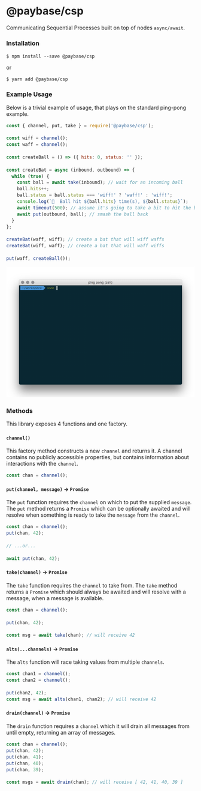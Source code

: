 # @paybase/csp

Communicating Sequential Processes built on top of nodes `async/await`.

### Installation

```
$ npm install --save @paybase/csp
```

or

```
$ yarn add @paybase/csp
```

### Example Usage

Below is a trivial example of usage, that plays on the standard ping-pong example.

```javascript
const { channel, put, take } = require('@paybase/csp');

const wiff = channel();
const waff = channel();

const createBall = () => ({ hits: 0, status: '' });

const createBat = async (inbound, outbound) => {
  while (true) {
    const ball = await take(inbound); // wait for an incoming ball
    ball.hits++;
    ball.status = ball.status === 'wiff!' ? 'waff!' : 'wiff!';
    console.log(`🎾  Ball hit ${ball.hits} time(s), ${ball.status}`);
    await timeout(500); // assume it's going to take a bit to hit the ball
    await put(outbound, ball); // smash the ball back
  }
};

createBat(waff, wiff); // create a bat that will wiff waffs
createBat(wiff, waff); // create a bat that will waff wiffs

put(waff, createBall());
```

![ping pong](/assets/pingpong.gif?raw=true)

### Methods

This library exposes 4 functions and one factory.

#### `channel()`

This factory method constructs a new `channel` and returns it. A channel contains no publicly accessible properties, but contains information about interactions with the `channel`.

```javascript
const chan = channel();
```

#### `put(channel, message)` -> `Promise`

The `put` function requires the `channel` on which to put the supplied `message`. The `put` method returns a `Promise` which can be optionally awaited and will resolve when something is ready to take the `message` from the `channel`.

```javascript
const chan = channel();
put(chan, 42);

// ...or...

await put(chan, 42);
```

#### `take(channel)` -> `Promise`

The `take` function requires the `channel` to take from. The `take` method returns a `Promise` which should always be awaited and will resolve with a message, when a message is available.

```javascript
const chan = channel();

put(chan, 42);

const msg = await take(chan); // will receive 42
```

#### `alts(...channels)` -> `Promise`

The `alts` function will race taking values from multiple `channels`.

```javascript
const chan1 = channel();
const chan2 = channel();

put(chan2, 42);
const msg = await alts(chan1, chan2); // will receive 42
```

#### `drain(channel)` -> `Promise`

The `drain` function requires a `channel` which it will drain all messages from until empty, returning an array of messages.

```javascript
const chan = channel();
put(chan, 42);
put(chan, 41);
put(chan, 40);
put(chan, 39);

const msgs = await drain(chan); // will receive [ 42, 41, 40, 39 ]
```
